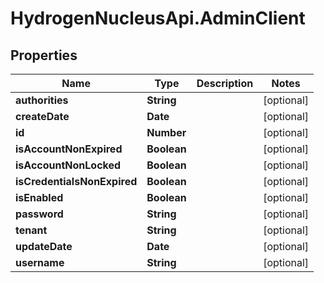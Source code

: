# HydrogenNucleusApi.AdminClient

## Properties
Name | Type | Description | Notes
------------ | ------------- | ------------- | -------------
**authorities** | **String** |  | [optional] 
**createDate** | **Date** |  | [optional] 
**id** | **Number** |  | [optional] 
**isAccountNonExpired** | **Boolean** |  | [optional] 
**isAccountNonLocked** | **Boolean** |  | [optional] 
**isCredentialsNonExpired** | **Boolean** |  | [optional] 
**isEnabled** | **Boolean** |  | [optional] 
**password** | **String** |  | [optional] 
**tenant** | **String** |  | [optional] 
**updateDate** | **Date** |  | [optional] 
**username** | **String** |  | [optional] 


